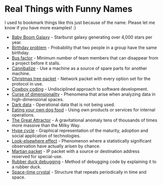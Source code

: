 # Real Things with Funny Names

I used to bookmark things like this just because of the name. Please let me know if you have more examples! :)

- [Baby Boom Galaxy](https://en.wikipedia.org/wiki/Baby_Boom_Galaxy) - Starburst galaxy generating over 4,000 stars per year.
- [Birthday problem](https://en.wikipedia.org/wiki/Birthday_problem) - Probability that two people in a group have the same birthday.
- [Bus factor](https://en.wikipedia.org/wiki/Bus_factor) - Minimum number of team members that can disappear from a project before it stalls.
- [Cannibalize](https://en.oxforddictionaries.com/definition/cannibalize) - Use a machine as a source of spare parts for another machine.
- [Christmas tree packet](https://en.wikipedia.org/wiki/Christmas_tree_packet) - Network packet with every option set for the protocol in use.
- [Cowboy coding](https://en.wikipedia.org/wiki/Cowboy_coding) - Undisciplined approach to software development.
- [Curse of dimensionality](https://en.wikipedia.org/wiki/Curse_of_dimensionality) - Phenomena that arise when analyzing data in high-dimensional spaces.
- [Dark data](https://en.wikipedia.org/wiki/Dark_data) - Operational data that is not being used.
- [Eating your own dog food](https://en.wikipedia.org/wiki/Eating_your_own_dog_food) - Using own products or services for internal operations.
- [The Great Attractor](https://en.wikipedia.org/wiki/Great_Attractor) - A gravitational anomaly tens of thousands of times more massive than the Milky Way.
- [Hype cycle](https://en.wikipedia.org/wiki/Hype_cycle) - Graphical representation of the maturity, adoption and social application of technologies.
- [Look-elsewhere effect](https://en.wikipedia.org/wiki/Look-elsewhere_effect) - Phenomenon where a statistically significant observation have actually arisen by chance.
- [Martian packet](https://en.wikipedia.org/wiki/Martian_packet) - IP packet with a source or destination address reserved for special-use.
- [Rubber duck debugging](https://en.wikipedia.org/wiki/Rubber_duck_debugging) - Method of debugging code by explaining it to a rubber duck.
- [Space-time crystal](https://en.wikipedia.org/wiki/Space-time_crystal) - Structure that repeats periodically in time and space.
